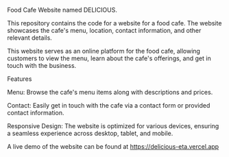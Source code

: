 Food Cafe Website named DELICIOUS. 

This repository contains the code for a website for a food cafe. The website showcases the cafe's menu, location, contact information, and other relevant details.

This website serves as an online platform for the food cafe, allowing customers to view the menu, learn about the cafe's offerings, and get in touch with the business.

Features

Menu: Browse the cafe's menu items along with descriptions and prices.

Contact: Easily get in touch with the cafe via a contact form or provided contact information.

Responsive Design: The website is optimized for various devices, ensuring a seamless experience across desktop, tablet, and mobile.

A live demo of the website can be found at https://delicious-eta.vercel.app

